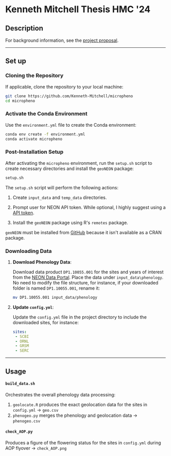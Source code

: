 # Kenneth Mitchell Thesis HMC '24

## Description
For background information, see the [project proposal](background/kmproposal.pdf).

---
## Set up

### Cloning the Repository

If applicable, clone the repository to your local machine:

```bash
git clone https://github.com/Kenneth-Mitchell/micropheno
cd micropheno
```

### Activate the Conda Environment

Use the `environment.yml` file to create the Conda environment:

```bash
conda env create -f environment.yml
conda activate micropheno
```

### Post-Installation Setup

After activating the `micropheno` environment, run the `setup.sh` script to create necessary directories and install the `geoNEON` package:

```bash
setup.sh
```

The `setup.sh` script will perform the following actions:

1. Create `input_data` and `temp_data` directories.

2. Prompt user for NEON API token. While optional, I highly suggest using a [API token](https://data.neonscience.org/data-api/).

3. Install the `geoNEON` package using R's `remotes` package.

`geoNEON` must be installed from [GitHub](https://github.com/NEONScience/NEON-geolocation/tree/master/geoNEON) because it isn't available as a CRAN package.



### Downloading Data

1. **Download Phenology Data**: 

   Download data product `DP1.10055.001` for the sites and years of interest from the [NEON Data Portal](https://data.neonscience.org/data-products/DP1.10055.001). Place the data under `input_data\phenology`. No need to modify the file structure, for instance, if your downloaded folder is named `DP1.10055.001`, rename it:
   
   ```bash
   mv DP1.10055.001 input_data/phenology
   ```

2. **Update `config.yml`**: 

   Update the `config.yml` file in the project directory to include the downloaded sites, for instance:
   ```yml
   sites:
    - SCBI
    - ORNL
    - GRSM
    - SERC
   ```
---
## Usage

#### `build_data.sh`

Orchestrates the overall phenology data processing:

1. `geolocate.R` produces the exact geolocation data for the sites in `config.yml` &rarr; `geo.csv`
2. `phenogeo.py` merges the phenology and geolocation data &rarr; `phenogeo.csv`

#### `check_AOP.py`

Produces a figure of the flowering status for the sites in `config.yml` during AOP flyover &rarr; `check_AOP.png`